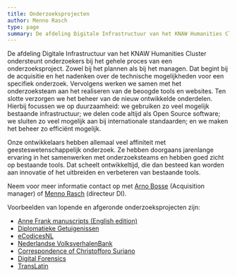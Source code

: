 ```yaml
---
title: Onderzoeksprojecten
author: Menno Rasch
type: page
summary: De afdeling Digitale Infrastructuur van het KNAW Humanities Cluster ondersteunt onderzoekers bij het gehele proces van een onderzoeksproject. 
---
```

De afdeling Digitale Infrastructuur van het KNAW Humanities Cluster ondersteunt onderzoekers bij het gehele proces van een onderzoeksproject. Zowel bij het plannen als bij het managen. Dat begint bij de acquisitie en het nadenken over de technische mogelijkheden voor een specifiek onderzoek. Vervolgens werken we samen met het onderzoeksteam aan het realiseren van de beoogde tools en websites. Ten slotte verzorgen we het beheer van de nieuw ontwikkelde onderdelen. Hierbij focussen we op duurzaamheid: we gebruiken zo veel mogelijk bestaande infrastructuur; we delen code altijd als Open Source software; we sluiten zo veel mogelijk aan bij internationale standaarden; en we maken het beheer zo efficiënt mogelijk.

Onze ontwikkelaars hebben allemaal veel affiniteit met geesteswetenschappelijk onderzoek. Ze hebben doorgaans jarenlange ervaring in het samenwerken met onderzoeksteams en hebben goed zicht op bestaande tools. Dat scheelt ontwikkeltijd, die dan besteed kan worden aan innovatie of het uitbreiden en verbeteren van bestaande tools.

Neem voor meer informatie contact op met [Arno Bosse](mailto:arno.bosse@di.huc.knaw.nl) (Acquisition manager) of [Menno Rasch](mailto:menno.rasch@di.huc.knaw.nl) (directeur DI).

Voorbeelden van lopende en afgeronde onderzoeksprojecten zijn:

* [Anne Frank manuscripts (English edition)](https://www.annefrank.org/en/about-us/news-and-press/news/2021/9/28/digitised-manuscripts-available-entirely/)
* [Diplomatieke Getuigenissen](https://www.huygens.knaw.nl/en/projecten/diplomatic-witnesses/)
* [eCodicesNL](https://www.huygens.knaw.nl/en/projecten/ecodicesnl-2/)
* [Nederlandse VolksverhalenBank](https://www.verhalenbank.nl)
* [Correspondence of Christofforo Suriano](https://www.huygens.knaw.nl/en/projecten/correspondence-of-christofforo-suriano/)
* [Digital Forensics](https://www.huygens.knaw.nl/en/projecten/digital-forensics-for-historical-documents-2/)
* [TransLatin](https://translatin.nl)
